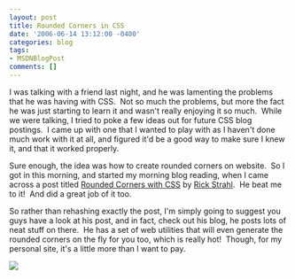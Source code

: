 ```yaml
---
layout: post
title: Rounded Corners in CSS
date: '2006-06-14 13:12:00 -0400'
categories: blog
tags:
- MSDNBlogPost
comments: []
---
```


I was talking with a friend last night, and he was lamenting the problems that he was having with CSS.  Not so much the problems, but more the fact he was just starting to learn it and wasn't really enjoying it so much.  While we were talking, I tried to poke a few ideas out for future CSS blog postings.  I came up with one that I wanted to play with as I haven't done much work with it at all, and figured it'd be a good way to make sure I knew it, and that it worked properly.

Sure enough, the idea was how to create rounded corners on website.  So I got in this morning, and started my morning blog reading, when I came across a post titled [Rounded Corners with CSS](http://west-wind.com/weblog/posts/5996.aspx) by [Rick Strahl](http://west-wind.com/weblog/).  He beat me to it!  And did a great job of it too.

So rather than rehashing exactly the post, I'm simply going to suggest you guys have a look at his post, and in fact, check out his blog, he posts lots of neat stuff on there.  He has a set of web utilities that will even generate the rounded corners on the fly for you too, which is really hot!  Though, for my personal site, it's a little more than I want to pay.

![](http://blogs.msdn.com/aggbug.aspx?PostID=631140)